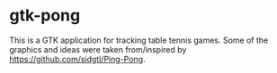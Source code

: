 gtk-pong
========

This is a GTK application for tracking table tennis games. Some of the graphics
and ideas were taken from/inspired by https://github.com/sidgtl/Ping-Pong.
